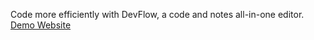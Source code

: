 Code more efficiently with DevFlow, a code and notes all-in-one editor.
[Demo Website](https://emmajin0210.github.io/DevFlow-Public/)

